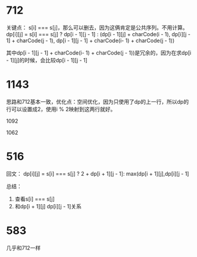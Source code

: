 # 712 

关键点：
s[i] === s[j]，那么可以删去，因为这俩肯定是公共序列。不用计算。
dp[i][j] = s[i] === s[j] ? dp[i - 1][j - 1] : (dp[i - 1][j] + charCode(i - 1), dp[i][j - 1] + charCode(j - 1), dp[i - 1][j - 1] + charCode(i- 1) + charCode(j - 1))

其中dp[i - 1][j - 1] + charCode(i- 1) + charCode(j - 1))是冗余的，因为在求dp[i - 1][j]的时候，会比较dp[i - 1][j - 1]


# 1143

思路和712基本一致，优化点：空间优化，因为只使用了dp的上一行，所以dp的行可以设置成2，使用i % 2映射到这两行就好。

1092

1062 

# 516
回文：
dp[i][j] = s[i] === s[j] ? 2 + dp[i + 1][j - 1]:  max(dp[i + 1][j],dp[i][j - 1]


总结：
1. 查看s[i] === s[j]
2. 和dp[i + 1][j] dp[i][j - 1]关系


# 583

几乎和712一样